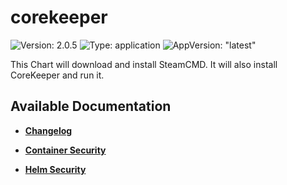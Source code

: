 # corekeeper

![Version: 2.0.5](https://img.shields.io/badge/Version-2.0.5-informational?style=flat-square) ![Type: application](https://img.shields.io/badge/Type-application-informational?style=flat-square) ![AppVersion: "latest"](https://img.shields.io/badge/AppVersion-"latest"-informational?style=flat-square)

This Chart will download and install SteamCMD. It will also install CoreKeeper and run it.

## Available Documentation

- [**Changelog**](CHANGELOG)

- [**Container Security**](container-security)

- [**Helm Security**](helm-security)

